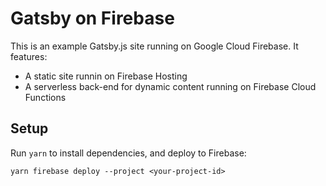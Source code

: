 # Gatsby on Firebase
This is an example Gatsby.js site running on Google Cloud Firebase. It features:

- A static site runnin on Firebase Hosting
- A serverless back-end for dynamic content running on Firebase Cloud Functions

## Setup
Run `yarn` to install dependencies, and deploy to Firebase:

    yarn firebase deploy --project <your-project-id>
